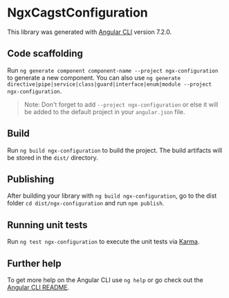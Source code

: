 # NgxCagstConfiguration

This library was generated with [Angular CLI](https://github.com/angular/angular-cli) version 7.2.0.

## Code scaffolding

Run `ng generate component component-name --project ngx-configuration` to generate a new component. You can also use `ng generate directive|pipe|service|class|guard|interface|enum|module --project ngx-configuration`.
> Note: Don't forget to add `--project ngx-configuration` or else it will be added to the default project in your `angular.json` file. 

## Build

Run `ng build ngx-configuration` to build the project. The build artifacts will be stored in the `dist/` directory.

## Publishing

After building your library with `ng build ngx-configuration`, go to the dist folder `cd dist/ngx-configuration` and run `npm publish`.

## Running unit tests

Run `ng test ngx-configuration` to execute the unit tests via [Karma](https://karma-runner.github.io).

## Further help

To get more help on the Angular CLI use `ng help` or go check out the [Angular CLI README](https://github.com/angular/angular-cli/blob/master/README.md).
